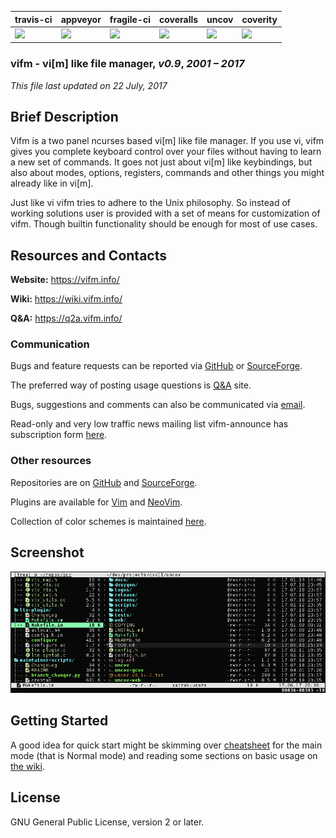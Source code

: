 | travis-ci  |  appveyor  | fragile-ci | coveralls  |   uncov    |  coverity  |
|------------|------------|------------|------------|------------|------------|
|[![][TT]][T]|[![][AA]][A]|[![][FF]][F]|[![][CC]][C]|[![][UU]][U]|[![][SS]][S]|

### **vifm** - vi[m] like file manager, _v0.9_, _2001 – 2017_

_This file last updated on 22 July, 2017_

## Brief Description ##

Vifm is a two panel ncurses based vi[m] like file manager. If you use vi,
vifm gives you complete keyboard control over your files without having
to learn a new set of commands. It goes not just about vi[m] like
keybindings, but also about modes, options, registers, commands and other
things you might already like in vi[m].

Just like vi vifm tries to adhere to the Unix philosophy. So instead of
working solutions user is provided with a set of means for customization
of vifm. Though builtin functionality should be enough for most of use
cases.

## Resources and Contacts ##

**Website:** https://vifm.info/

**Wiki:**    https://wiki.vifm.info/

**Q&A:**     https://q2a.vifm.info/

### Communication ###

Bugs and feature requests can be reported via [GitHub][bugs-github] or
[SourceForge][bugs-sourceforge].

The preferred way of posting usage questions is [Q&A][q2a] site.

Bugs, suggestions and comments can also be communicated via [email][email].

Read-only and very low traffic news mailing list vifm-announce has
subscription form [here][list].

### Other resources ###

Repositories are on [GitHub][repo-github] and [SourceForge][repo-sourceforge].

Plugins are available for [Vim][vim-plugin] and [NeoVim][neovim-plugin].

Collection of color schemes is maintained [here][colors].

## Screenshot ##

![Screenshot](data/graphics/screenshot.png)

## Getting Started ##

A good idea for quick start might be skimming over [cheatsheet][cheatsheet] for
the main mode (that is Normal mode) and reading some sections on basic usage on
[the wiki][wiki-manual].

## License ##

GNU General Public License, version 2 or later.

[q2a]: https://q2a.vifm.info/
[email]: mailto:xaizek@openmailbox.org
[list]: https://lists.sourceforge.net/lists/listinfo/vifm-announce
[vim-plugin]: https://github.com/vifm/vifm.vim
[neovim-plugin]: https://github.com/vifm/neovim-vifm
[colors]: https://github.com/vifm/vifm-colors
[bugs-github]: https://github.com/vifm/vifm/issues
[bugs-sourceforge]: https://sourceforge.net/p/vifm/_list/tickets
[repo-github]: https://github.com/vifm/vifm
[repo-sourceforge]: https://sourceforge.net/projects/vifm/
[cheatsheet]: https://vifm.info/cheatsheets.shtml
[wiki-manual]: https://wiki.vifm.info/index.php?title=Manual

[TT]: https://travis-ci.org/vifm/vifm.svg?branch=master
[T]: https://travis-ci.org/vifm/vifm
[AA]: https://ci.appveyor.com/api/projects/status/ywfhdev1l3so1f5e/branch/master?svg=true
[A]: https://ci.appveyor.com/project/xaizek/vifm/branch/master
[CC]: https://coveralls.io/repos/github/vifm/vifm/badge.svg?branch=master
[C]: https://coveralls.io/github/vifm/vifm?branch=master
[SS]: https://scan.coverity.com/projects/699/badge.svg
[S]: https://scan.coverity.com/projects/vifm-vifm
[FF]: http://ci.vifm.info/badges/svg/master
[F]: http://ci.vifm.info/
[UU]: http://cov.vifm.info/badges/svg/master
[U]: http://cov.vifm.info/
